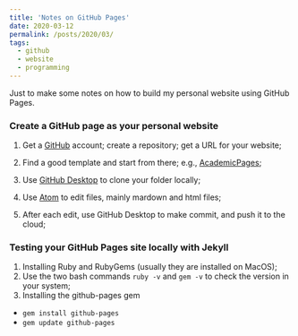 ```yaml
---
title: 'Notes on GitHub Pages'
date: 2020-03-12
permalink: /posts/2020/03/
tags:
  - github
  - website
  - programming
---
```


Just to make some notes on how to build my personal website using GitHub Pages.

### Create a GitHub page as your personal website

1. Get a [GitHub](https://github.com/) account; create a repository; get a URL for your website;

2. Find a good template and start from there; e.g., [AcademicPages](https://github.com/academicpages/academicpages.github.io);

3. Use [GitHub Desktop](https://desktop.github.com/) to clone your folder locally;

4. Use [Atom](https://atom.io/) to edit files, mainly mardown and html files;

5. After each edit, use GitHub Desktop to make commit, and push it to the cloud;


### Testing your GitHub Pages site locally with Jekyll

1. Installing Ruby and RubyGems (usually they are installed on MacOS);
  1. Use the two bash commands `ruby -v` and `gem -v` to check the version in your system;
2. Installing the github-pages gem
  * `gem install github-pages`
  * `gem update github-pages`
